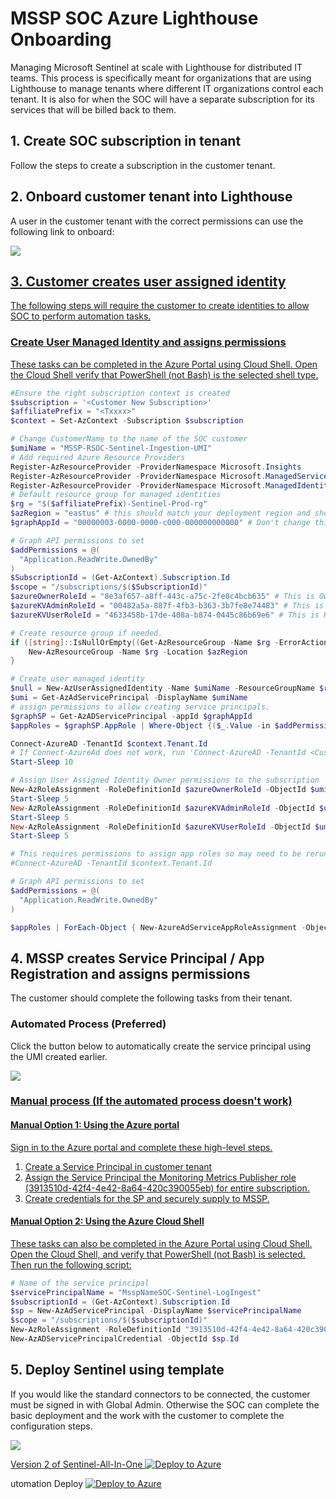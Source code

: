 # MSSP SOC Azure Lighthouse Onboarding

Managing Microsoft Sentinel at scale with Lighthouse for distributed IT teams. This process is specifically meant for organizations that are using Lighthouse to manage tenants where different IT organizations control each tenant. It is also for when the SOC will have a separate subscription for its services that will be billed back to them.

## 1. Create SOC subscription in tenant

Follow the steps to create a subscription in the customer tenant.

## 2. Onboard customer tenant into Lighthouse

A user in the customer tenant with the correct permissions can use the following link to onboard:

<a href="https://portal.azure.com/#create/Microsoft.Template/uri/https%3A%2F%2Fraw.githubusercontent.com%2Fjoelst%2FAzLighthouse%2Fmain%2FLighthouse-Offers%2Flighthouse-offer1.json/createUIDefinitionUri/https%3A%2F%2Fraw.githubusercontent.com%2Fjoelst%2FAzLighthouse%2Fmain%2FLighthouse-Offers%2FcreateUiDefinition.json" target="_blank"><img src="https://aka.ms/deploytoazurebutton"/>

## 3. Customer creates user assigned identity

The following steps will require the customer to create identities to allow SOC to perform automation tasks.

### Create User Managed Identity and assigns permissions 

These tasks can be completed in the Azure Portal using Cloud Shell. Open the Cloud Shell verify that PowerShell (not Bash) is the selected shell type.

```PowerShell
#Ensure the right subscription context is created
$subscription = '<Customer New Subscription>'
$affiliatePrefix = "<Txxxx>"
$context = Set-AzContext -Subscription $subscription

# Change CustomerName to the name of the SOC customer
$umiName = "MSSP-RSOC-Sentinel-Ingestion-UMI"
# Add required Azure Resource Providers
Register-AzResourceProvider -ProviderNamespace Microsoft.Insights
Register-AzResourceProvider -ProviderNamespace Microsoft.ManagedServices
Register-AzResourceProvider -ProviderNamespace Microsoft.ManagedIdentity
# Default resource group for managed identities
$rg = "$($affiliatePrefix)-Sentinel-Prod-rg"
$azRegion = "eastus" # this should match your deployment region and should only be: eastus, eastus2, westus2, australiacentral, brazilsouth, southeastasia
$graphAppId = "00000003-0000-0000-c000-000000000000" # Don't change this.

# Graph API permissions to set
$addPermissions = @(
  "Application.ReadWrite.OwnedBy"
)
$SubscriptionId = (Get-AzContext).Subscription.Id
$scope = "/subscriptions/$($SubscriptionId)"
$azureOwnerRoleId = "8e3af657-a8ff-443c-a75c-2fe8c4bcb635" # This is Owner.
$azureKVAdminRoleId = "00482a5a-887f-4fb3-b363-3b7fe8e74483" # This is Key Vault Administrator.
$azureKVUserRoleId = "4633458b-17de-408a-b874-0445c86b69e6" # This is Key Vault Secrets User.

# Create resource group if needed.
if ([string]::IsNullOrEmpty((Get-AzResourceGroup -Name $rg -ErrorAction SilentlyContinue))) {
    New-AzResourceGroup -Name $rg -Location $azRegion
}

# Create user managed identity
$null = New-AzUserAssignedIdentity -Name $umiName -ResourceGroupName $rg -Location $AzRegion
$umi = Get-AzAdServicePrincipal -DisplayName $umiName
# assign permissions to allow creating service principals.
$graphSP = Get-AzADServicePrincipal -appId $graphAppId
$appRoles = $graphSP.AppRole | Where-Object {($_.Value -in $addPermissions) -and ($_.AllowedMemberType -contains "Application")}

Connect-AzureAD -TenantId $context.Tenant.Id
# If Connect-AzureAd does not work, run 'Connect-AzureAD -TenantId <CustomerTenantId>'
Start-Sleep 10

# Assign User Assigned Identity Owner permissions to the subscription 
New-AzRoleAssignment -RoleDefinitionId $azureOwnerRoleId -ObjectId $umi.Id -Scope $scope
Start-Sleep 5
New-AzRoleAssignment -RoleDefinitionId $azureKVAdminRoleId -ObjectId $umi.Id -Scope $scope
Start-Sleep 5
New-AzRoleAssignment -RoleDefinitionId $azureKVUserRoleId -ObjectId $umi.Id -Scope $scope
Start-Sleep 5

# This requires permissions to assign app roles so may need to be rerun by an administrator. Have them run the following
#Connect-AzureAD -TenantId $context.Tenant.Id

# Graph API permissions to set
$addPermissions = @(
  "Application.ReadWrite.OwnedBy"
)

$appRoles | ForEach-Object { New-AzureAdServiceAppRoleAssignment -ObjectId $umi.Id -PrincipalId $umi.Id -ResourceId $graphSp.Id -Id $_.Id }

```

## 4. MSSP creates Service Principal / App Registration and assigns permissions

The customer should complete the following tasks from their tenant.

### Automated Process (Preferred)

Click the button below to automatically create the service principal using the UMI created earlier.

<a href="https://portal.azure.com/#create/Microsoft.Template/uri/https%3A%2F%2Fraw.githubusercontent.com%2Fjoelst%2FAzLighthouse%2Fmain%2FDeploy-ServicePrincipal%2Fdeployment.json" target="_blank"><img src="https://aka.ms/deploytoazurebutton"/>

### Manual process (If the automated process doesn't work)

#### Manual Option 1: Using the Azure portal

Sign in to the Azure portal and complete these high-level steps.

1. Create a Service Principal in customer tenant
2. Assign the Service Principal the Monitoring Metrics Publisher role (3913510d-42f4-4e42-8a64-420c390055eb) for entire subscription.
3. Create credentials for the SP and securely supply to MSSP.

#### Manual Option 2: Using the Azure Cloud Shell

These tasks can also be completed in the Azure Portal using Cloud Shell. Open the Cloud Shell, and verify that PowerShell (not Bash) is selected. Then run the following script:

```PowerShell
# Name of the service principal
$servicePrincipalName = "MsspNameSOC-Sentinel-LogIngest"
$subscriptionId = (Get-AzContext).Subscription.Id
$sp = New-AzAdServicePrincipal -DisplayName $servicePrincipalName
$scope = "/subscriptions/$($subscriptionId)"
New-AzRoleAssignment -RoleDefinitionId "3913510d-42f4-4e42-8a64-420c390055eb" -ObjectId $sp.Id -Scope $scope
New-AzADServicePrincipalCredential -ObjectId $sp.Id
```

## 5. Deploy Sentinel using template

If you would like the standard connectors to be connected, the customer must be signed in with Global Admin. Otherwise the SOC can complete the basic deployment and the work with the customer to complete the configuration steps.

<a href="https://portal.azure.com/#create/Microsoft.Template/uri/https%3A%2F%2Fraw.githubusercontent.com%2Fjoelst%2FAzLighthouse%2Fmain%2FDeploy-Sentinel%2Fazuredeploy.json/createUIDefinitionUri/https%3A%2F%2Fraw.githubusercontent.com%2Fjoelst%2FAzLighthouse%2Fmain%2FDeploy-Sentinel%2FcreateUiDefinition.json" target="_blank"><img src="https://aka.ms/deploytoazurebutton"/>

Version 2 of Sentinel-All-In-One
[![Deploy to Azure](https://aka.ms/deploytoazurebutton)](https://portal.azure.com/#create/Microsoft.Template/uri/https%3A%2F%2Fraw.githubusercontent.com%2Fjoelst%2FAzLighthouse%2Fmain%2FSentinel-All-In-One%2Fv2%2Fazuredeploy.json/createUIDefinitionUri/https%3A%2F%2Fraw.githubusercontent.com%2Fjoelst%2FAzLighthouse%2Fmain%2FSentinel-All-In-One%2Fv2%2FcreateUiDefinition.json)

utomation Deploy
[![Deploy to Azure](https://aka.ms/deploytoazurebutton)](https://portal.azure.com/#create/Microsoft.Template/uri/https%3A%2F%2Fraw.githubusercontent.com%2Fjoelst%2FAzLighthouse%2Fmain%2Fazure-automate%2Fv2%2Fautomation-template.json)